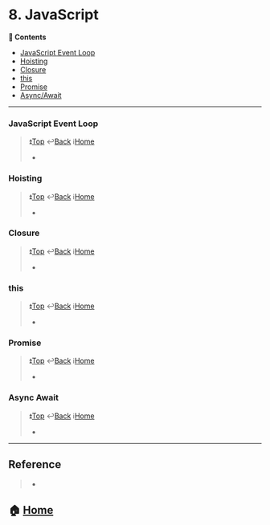 # 8. JavaScript
**:book: Contents**
* [JavaScript Event Loop](#javascript-event-loop)
* [Hoisting](#hoisting)
* [Closure](#closure)
* [this](#this)
* [Promise](#promise)
* [Async/Await](#async-await)

---

### JavaScript Event Loop

> :arrow_double_up:[Top](#8-javascript)    :leftwards_arrow_with_hook:[Back](https://github.com/WeareSoft/tech-interview#8-javascript)    :information_source:[Home](https://github.com/WeareSoft/tech-interview#tech-interview)
> - []()

### Hoisting

> :arrow_double_up:[Top](#8-javascript)    :leftwards_arrow_with_hook:[Back](https://github.com/WeareSoft/tech-interview#8-javascript)    :information_source:[Home](https://github.com/WeareSoft/tech-interview#tech-interview)
> - []()

### Closure

> :arrow_double_up:[Top](#8-javascript)    :leftwards_arrow_with_hook:[Back](https://github.com/WeareSoft/tech-interview#8-javascript)    :information_source:[Home](https://github.com/WeareSoft/tech-interview#tech-interview)
> - []()

### this

> :arrow_double_up:[Top](#8-javascript)    :leftwards_arrow_with_hook:[Back](https://github.com/WeareSoft/tech-interview#8-javascript)    :information_source:[Home](https://github.com/WeareSoft/tech-interview#tech-interview)
> - []()

### Promise

> :arrow_double_up:[Top](#8-javascript)    :leftwards_arrow_with_hook:[Back](https://github.com/WeareSoft/tech-interview#8-javascript)    :information_source:[Home](https://github.com/WeareSoft/tech-interview#tech-interview)
> - []()

### Async Await

> :arrow_double_up:[Top](#8-javascript)    :leftwards_arrow_with_hook:[Back](https://github.com/WeareSoft/tech-interview#8-javascript)    :information_source:[Home](https://github.com/WeareSoft/tech-interview#tech-interview)
> - []()

---

## Reference
> - []()


## :house: [Home](https://github.com/WeareSoft/tech-interview)
